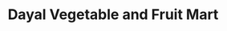 ---
title: "Dayal Vegetable and Fruit Mart"
url: /pune/dayal-vegetable-and-fruit-mart/
shop: Gemüse & Obst
---